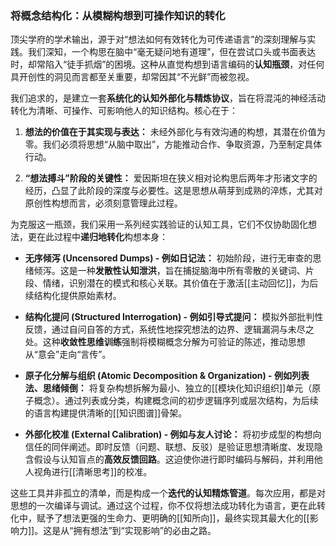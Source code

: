 ### 将概念结构化：从模糊构想到可操作知识的转化

顶尖学府的学术输出，源于对“想法如何有效转化为可传递语言”的深刻理解与实践。我们深知，一个构思在脑中“毫无疑问地有道理”，但在尝试口头或书面表达时，却常陷入“徒手抓烟”的困境。这种从直觉构想到语言编码的**认知瓶颈**，对任何具开创性的洞见而言都至关重要，却常因其“不光鲜”而被忽视。

我们追求的，是建立一套**系统化的认知外部化与精炼协议**，旨在将混沌的神经活动转化为清晰、可操作、可影响他人的知识结构。核心在于：

1.  **想法的价值在于其实现与表达：** 未经外部化与有效沟通的构想，其潜在价值为零。我们必须将思想“从脑中取出”，方能推动合作、争取资源，乃至制定具体行动。

2.  **“想法搏斗”阶段的关键性：** 爱因斯坦在狭义相对论构思后两年才形诸文字的经历，凸显了此阶段的深度与必要性。这是思想从萌芽到成熟的淬炼，尤其对原创性构想而言，必须刻意管理此过程。

为克服这一瓶颈，我们采用一系列经实践验证的认知工具，它们不仅协助固化想法，更在此过程中**递归地转化**构想本身：

*   **无序倾泻 (Uncensored Dumps) - 例如日记法：** 初始阶段，进行无审查的思绪倾泻。这是一种**发散性认知泄洪**，旨在捕捉脑海中所有零散的关键词、片段、情绪，识别潜在的模式和核心关联。其价值在于激活[[主动回忆]]，为后续结构化提供原始素材。

*   **结构化提问 (Structured Interrogation) - 例如引导式提问：** 模拟外部批判性反馈，通过自问自答的方式，系统性地探究想法的边界、逻辑漏洞与未尽之处。这种**收敛性思维训练**强制将模糊概念分解为可验证的陈述，推动思想从“意会”走向“言传”。

*   **原子化分解与组织 (Atomic Decomposition & Organization) - 例如列表法、思绪倾倒：** 将复杂构想拆解为最小、独立的[[模块化知识组织]]单元（原子概念）。通过列表或分类，构建概念间的初步逻辑序列或层次结构，为后续的语言构建提供清晰的[[知识图谱]]骨架。

*   **外部化校准 (External Calibration) - 例如与友人讨论：** 将初步成型的构想向信任的同伴阐述。即时反馈（问题、联想、反驳）是验证思想清晰度、发现隐含假设与认知盲点的**高效反馈回路**。这迫使你进行即时编码与解码，并利用他人视角进行[[清晰思考]]的校准。

这些工具并非孤立的清单，而是构成一个**迭代的认知精炼管道**。每次应用，都是对思想的一次编译与调试。通过这个过程，你不仅将想法成功转化为语言，更在此转化中，赋予了想法更强的生命力、更明确的[[知所向]]，最终实现其最大化的[[影响力]]。这是从“拥有想法”到“实现影响”的必由之路。